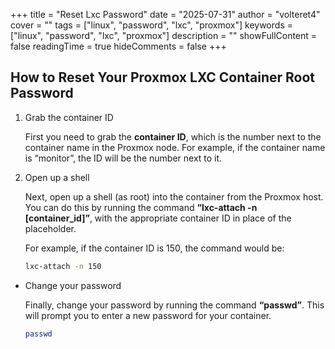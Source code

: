 +++
title = "Reset Lxc Password"
date = "2025-07-31"
author = "volteret4"
cover = ""
tags = ["linux", "password", "lxc", "proxmox"]
keywords = ["linux", "password", "lxc", "proxmox"]
description = ""
showFullContent = false
readingTime = true
hideComments = false
+++


## How to Reset Your Proxmox LXC Container Root Password

1. Grab the container ID
    
    First you need to grab the **container ID**, which is the number next to the container name in the Proxmox node. For example, if the container name is “monitor”, the ID will be the number next to it.
    
2. Open up a shell
    
    Next, open up a shell (as root) into the container from the Proxmox host. You can do this by running the command **“lxc-attach -n [container_id]”**, with the appropriate container ID in place of the placeholder.
    
    For example, if the container ID is 150, the command would be:
    
    ```sh
    lxc-attach -n 150
    ```
    

- Change your password
    
    Finally, change your password by running the command **“passwd”**. This will prompt you to enter a new password for your container.
    
    ```sh
    passwd
    ```
    

